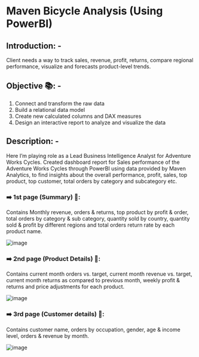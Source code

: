 # Maven Bicycle Analysis (Using PowerBI)
## Introduction: -

Client needs a way to track sales, revenue, profit, returns, compare regional performance, visualize and forecasts product-level trends.

## Objective 📚: -



1.	Connect and transform the raw data
2.	Build a relational data model
3.	Create new calculated columns and DAX measures
4.	Design an interactive report to analyze and visualize the data

## Description: -

Here I’m playing role as a Lead Business Intelligence Analyst for Adventure Works Cycles.
Created dashboard report for Sales performance of the Adventure Works Cycles through PowerBI using data provided by Maven Analytics, to find insights about the overall performance, profit, sales, top product, top customer, total orders by category and subcategory etc.

### ➡️ 1st page (Summary) 📜:

Contains Monthly revenue, orders & returns, top product by profit & order, total orders by category & sub category, quantity sold by country, quantity sold & profit by different regions and total orders return rate by each product name.

![image](https://user-images.githubusercontent.com/77552378/229671385-83c27bcd-da1b-43b1-b375-a60f9e62d722.png)


### ➡️ 2nd page (Product Details) 📜:

Contains current month orders vs. target, current month revenue vs. target, current month returns as compared to previous month, weekly profit & returns and price adjustments for each product.

![image](https://user-images.githubusercontent.com/77552378/229671570-f8079715-2e89-4d9f-a8c9-262cc05482b4.png)


### ➡️ 3rd page (Customer details) 📜:

Contains customer name, orders by occupation, gender, age & income level, orders & revenue by month.

![image](https://user-images.githubusercontent.com/77552378/229671644-4b1ef740-033d-48fb-ad8c-a89585ba8b16.png)


